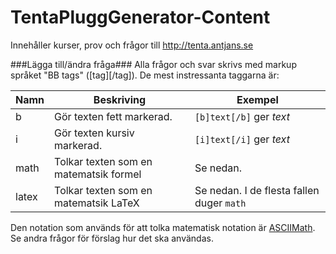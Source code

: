 TentaPluggGenerator-Content
===========================

Innehåller kurser, prov och frågor till http://tenta.antjans.se

###Lägga till/ändra fråga###
Alla frågor och svar skrivs med markup språket "BB tags" ([tag][/tag]).
De mest instressanta taggarna är:

| Namn          | Beskriving                                | Exempel                                   |
| ------------- | ----------------------------------------- | ------------------------------------------|
| b             | Gör texten fett markerad.                 | `[b]text[/b]` ger *text*                  |
| i             | Gör texten kursiv markerad.               | `[i]text[/i]` ger _text_                  |
| math          | Tolkar texten som en matematsik formel    | Se nedan.                                 |
| latex         | Tolkar texten som en matematsik LaTeX     | Se nedan. I de flesta fallen duger `math` |

Den notation som används för att tolka matematisk notation är [ASCIIMath](http://www1.chapman.edu/~jipsen/mathml/asciimath.html). Se andra frågor för förslag hur det ska användas.
